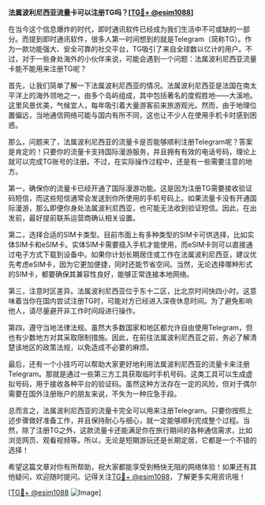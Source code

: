 **法属波利尼西亚流量卡可以注册TG吗？[[TG💪+ @esim1088](https://t.me/s/esim1088)]**

在当今这个信息爆炸的时代，即时通讯软件已经成为我们生活中不可或缺的一部分。而提到即时通讯软件，很多人第一时间想到的就是Telegram（简称TG）。作为一款功能强大、安全可靠的社交平台，TG吸引了来自全球数以亿计的用户。不过，对于一些身处海外的小伙伴来说，可能会遇到一个问题：法属波利尼西亚流量卡能不能用来注册TG呢？

首先，让我们简单了解一下法属波利尼西亚的情况。法属波利尼西亚是法国在南太平洋上的海外领地之一，由多个岛屿组成，其中包括著名的度假胜地——大溪地。这里风景优美，气候宜人，每年吸引着大量游客前来旅游观光。然而，由于地理位置偏远，当地通信网络可能与国内有所不同，这也让不少人在使用手机卡时感到困惑。

那么，问题来了，法属波利尼西亚的流量卡是否能够顺利注册Telegram呢？答案是肯定的！只要你的流量卡支持国际漫游服务，并且拥有有效的电话号码，理论上就可以完成TG账号的注册。不过，在实际操作过程中，还是有一些需要注意的地方。

第一，确保你的流量卡已经开通了国际漫游功能。这是因为注册TG需要接收验证码短信，而这些短信通常会发送到你所使用的手机号码上。如果流量卡没有开通国际漫游，那么即便你身处法属波利尼西亚，也可能无法收到验证短信。因此，在出发前，最好提前联系运营商确认相关设置。

第二，选择合适的SIM卡类型。目前市面上有多种类型的SIM卡可供选择，比如实体SIM卡和eSIM卡。实体SIM卡需要插入手机才能使用，而eSIM卡则可以直接通过电子方式下载到设备中。如果你计划长期居住或工作在法属波利尼西亚，建议优先考虑eSIM卡，因为它更加便捷，同时还能节省空间。当然，无论选择哪种形式的SIM卡，都要确保其兼容性良好，能够正常连接本地网络。

第三，注意时区差异。法属波利尼西亚位于东十二区，比北京时间快四小时。这意味着当你在国内尝试注册TG时，可能对方已经进入深夜休息时间。为了避免影响他人，请尽量避开非工作时间段进行操作。

第四，遵守当地法律法规。虽然大多数国家和地区都允许自由使用Telegram，但也有少数地方对其采取限制措施。因此，在前往法属波利尼西亚之前，务必了解清楚该地区的政策法规，以免造成不必要的麻烦。

最后，还有一个小技巧可以帮助大家更好地利用法属波利尼西亚的流量卡来注册Telegram。那就是通过一些第三方工具获取临时手机号码。这类工具可以生成虚拟号码，用于接收各种平台的验证码。虽然这种方法存在一定的风险，但对于偶尔需要在国外注册账户的朋友来说，不失为一种应急手段。

总而言之，法属波利尼西亚的流量卡完全可以用来注册Telegram。只要你按照上述步骤做好准备工作，并且保持耐心与细心，就一定能够顺利完成整个过程。当然，除了注册TG之外，这款流量卡还能满足你在旅行期间的各种通信需求，比如浏览网页、观看视频等。所以，无论是短期游玩还是长期定居，它都是一个不错的选择！

希望这篇文章对你有所帮助，祝大家都能享受到畅快无阻的网络体验！如果还有其他疑问，欢迎随时提问。记得关注[TG💪+ @esim1088](https://t.me/s/esim1088)，了解更多实用资讯哦！

[[TG💪+ @esim1088](https://t.me/s/esim1088) ![Image](https://i.postimg.cc/4NQfJmqS/Snipaste-2025-05-13-00-14-12.png)]
